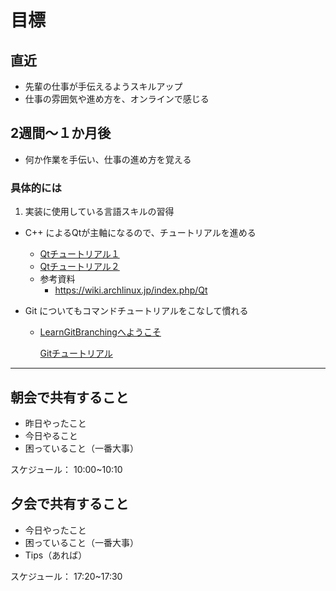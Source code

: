# 目標

## 直近
* 先輩の仕事が手伝えるようスキルアップ
* 仕事の雰囲気や進め方を、オンラインで感じる

## 2週間～１か月後
* 何か作業を手伝い、仕事の進め方を覚える

### 具体的には
1. 実装に使用している言語スキルの習得
* C++ によるQtが主軸になるので、チュートリアルを進める

  * [Qtチュートリアル１](https://www.qt.io/ja-jp/developers)
  * [Qtチュートリアル２](https://qt.misfrog.com/tocs/1)
  * 参考資料
    * https://wiki.archlinux.jp/index.php/Qt

* Git についてもコマンドチュートリアルをこなして慣れる
  * [LearnGitBranchingへようこそ](http://k.swd.cc/learnGitBranching-ja/)

    [Gitチュートリアル](http://k.swd.cc/learnGitBranching-ja/)

-----
## 朝会で共有すること
* 昨日やったこと
* 今日やること
* 困っていること（一番大事）

スケジュール： 10:00~10:10

## 夕会で共有すること
* 今日やったこと
* 困っていること（一番大事）
* Tips（あれば）

スケジュール： 17:20~17:30
